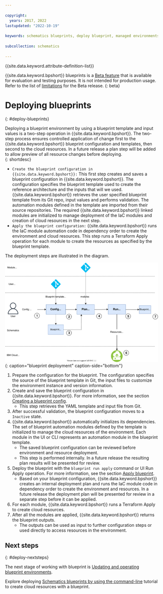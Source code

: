 ```yaml
---

copyright:
  years: 2017, 2022
lastupdated: "2022-10-19"

keywords: schematics blueprints, deploy blueprint, managed environments

subcollection: schematics

---
```


{{site.data.keyword.attribute-definition-list}}

{{site.data.keyword.bpshort}} blueprints is a [Beta feature](/docs/schematics?topic=schematics-bp-beta-limitations) that is available for evaluation and testing purposes. It is not intended for production usage. Refer to the list of [limitations](/docs/schematics?topic=schematics-bp-beta-limitations) for the Beta release.
{: beta}

# Deploying blueprints
{: #deploy-blueprints}

Deploying a blueprint environment by using a blueprint template and input values is a two-step operation in {{site.data.keyword.bpshort}}. The two-step process ensures controlled application of change first to the {{site.data.keyword.bpshort}} blueprint configuration and templates, then second to the cloud resources. In a future release a plan step will be added to allow preview of all resource changes before deploying.   
{: shortdesc} 
- `Create the blueprint configuration in {{site.data.keyword.bpshort}}:` This first step creates and saves a blueprint configuration in {{site.data.keyword.bpshort}}. The configuration specifies the blueprint template used to create the reference architecture and the inputs that will we used. {{site.data.keyword.bpshort}} retrieves the user specified blueprint template from its Git repo, input values and performs validation. The automation modules defined in the template are imported from their source repositories. The required {{site.data.keyword.bpshort}} linked modules are initialized to manage deployment of the IaC modules and creation of cloud resources in the next step.
- `Apply the blueprint configuration:` {{site.data.keyword.bpshort}} runs the IaC module automation code in dependency order to create the environment and cloud resources. This step runs a Terraform Apply operation for each module to create the resources as specified by the blueprint template.       

The deployment steps are illustrated in the diagram.

![blueprint deployment](../images/sc-bp-deploy.svg){: caption="blueprint deployment" caption-side="bottom"}

1. Prepare the configuration for the blueprint. The configuration specifies the source of the blueprint template in Git, the input files to customize the environment instance and version information.  
2. Create and save the blueprint configuration in {{site.data.keyword.bpshort}}. For more information, see the section [Creating a blueprint config](/docs/schematics?topic=schematics-create-blueprint-config).
    - This step retrieves the YAML template and input file from Git. 
3. After successful validation, the blueprint configuration moves to a `Inactive` state.  
4. {{site.data.keyword.bpshort}} automatically initializes its dependencies. The set of blueprint automation modules defined by the template is initialized to manage the cloud resources of the environment. Each module in the UI or CLI represents an automation module in the blueprint template. 
    - The saved blueprint configuration can be reviewed before environment and resource deployment. 
    - This step is performed internally. In a future release the resulting plan results will be presented for review.     
5. Deploy the blueprint with the `blueprint run apply` command or UI Run Apply operation. For more information, see the section [Apply blueprint](/docs/schematics?topic=schematics-apply-blueprint). 
    - Based on your blueprint configuration, {{site.data.keyword.bpshort}} creates an internal deployment plan and runs the IaC module code in dependency order to create the environment and resources. In a future release the deployment plan will be presented for review in a separate step before it can be applied. 
6. For each module, {{site.data.keyword.bpshort}} runs a Terraform Apply to create cloud resources. 
7. After all the modules are applied, {{site.data.keyword.bpshort}} returns the blueprint outputs. 
    - The outputs can be used as input to further configuration steps or used directly to access resources in the environment.   

## Next steps
{: #deploy-nextsteps}

The next stage of working with blueprint is [Updating and operating blueprint environments](/docs/schematics?topic=schematics-update-op-blueprints).

Explore deploying [Schematics blueprints by using the command-line](/docs/schematics?topic=schematics-deploy-schematics-blueprint-cli) tutorial to create cloud resources with a blueprint.

